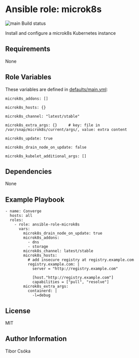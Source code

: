 Ansible role: microk8s
=========

![main Build status](https://github.com/Provizanta/ansible-role-microk8s/actions/workflows/main.yml/badge.svg)

Install and configure a microk8s Kubernetes instance

Requirements
------------

None

Role Variables
--------------

These variables are defined in [defaults/main.yml](./defaults/main.yml):

    microk8s_addons: []

    microk8s_hosts: {}

    microk8s_channel: "latest/stable"

    microk8s_extra_args: {}     # key: file in /var/snap/microk8s/current/args/, value: extra content

    microk8s_update: true

    microk8s_drain_node_on_update: false

    microk8s_kubelet_additional_args: []

Dependencies
------------

None

Example Playbook
----------------

    - name: Converge
      hosts: all
      roles:
        - role: ansible-role-microk8s
          vars:
            microk8s_drain_node_on_update: true
            microk8s_addons:
              - dns
              - storage
            microk8s_channel: latest/stable
            microk8s_hosts:
              # add insecure registry at registry.example.com
              registry.example.com: |
                server = "http://registry.example.com"

                [host."http://registry.example.com"]
                capabilities = ["pull", "resolve"]
            microk8s_extra_args:
              containerd: |
                -l=debug

License
-------

MIT

Author Information
------------------

Tibor Csóka
